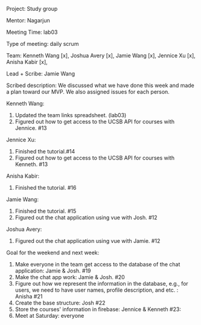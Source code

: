 Project: Study group

Mentor: Nagarjun

Meeting Time: lab03

Type of meeting: daily scrum

Team: Kenneth Wang [x], Joshua Avery [x], Jamie Wang [x], Jennice Xu [x], Anisha Kabir [x],

Lead + Scribe: Jamie Wang

Scribed description: We discussed what we have done this week and made a plan toward our MVP. We also assigned issues for each person. 

Kenneth Wang: 
1. Updated the team links spreadsheet. (lab03)
2. Figured out how to get access to the UCSB API for courses with Jennice. #13

Jennice Xu:
1. Finished the tutorial.#14
2. Figured out how to get access to the UCSB API for courses with Kenneth. #13

Anisha Kabir:
1. Finished the tutorial. #16

Jamie Wang:
1. Finished the tutorial. #15
2. Figured out the chat application using vue with Josh. #12

Joshua Avery:
1. Figured out the chat application using vue with Jamie. #12

Goal for the weekend and next week:
1. Make everyone in the team get access to the database of the chat application: Jamie & Josh. #19
2. Make the chat app work: Jamie & Josh. #20
3. Figure out how we represent the information in the database, e.g., for users, we need to have user names, profile description, and etc. : Anisha #21
4. Create the base structure: Josh #22
5. Store the courses' information in firebase: Jennice & Kenneth #23: 
6. Meet at Saturday: everyone
